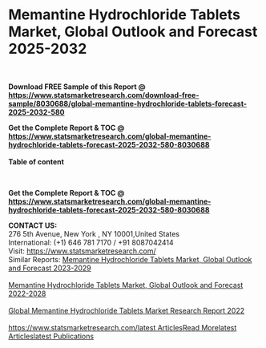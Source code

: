 <h1>Memantine Hydrochloride Tablets Market, Global Outlook and Forecast 2025-2032</h1><br/><p><strong>Download FREE Sample of this Report @ <a href="https://www.statsmarketresearch.com/download-free-sample/8030688/global-memantine-hydrochloride-tablets-forecast-2025-2032-580">https://www.statsmarketresearch.com/download-free-sample/8030688/global-memantine-hydrochloride-tablets-forecast-2025-2032-580</a></strong></p><div><b>Get the Complete Report & TOC @ <a href="https://www.statsmarketresearch.com/global-memantine-hydrochloride-tablets-forecast-2025-2032-580-8030688">https://www.statsmarketresearch.com/global-memantine-hydrochloride-tablets-forecast-2025-2032-580-8030688</a></b></div><br><b>Table of content</b><p><br><div><b>Get the Complete Report & TOC @ <a href="https://www.statsmarketresearch.com/global-memantine-hydrochloride-tablets-forecast-2025-2032-580-8030688">https://www.statsmarketresearch.com/global-memantine-hydrochloride-tablets-forecast-2025-2032-580-8030688</a></b></div></p> <b>CONTACT US:</b><br>276 5th Avenue, New York , NY 10001,United States<br>International: (+1) 646 781 7170 / +91 8087042414<br>Visit: <a href="https://www.statsmarketresearch.com/">https://www.statsmarketresearch.com/</a><br>Similar Reports: <a href="https://www.statsmarketresearch.com/global-memantine-hydrochloride-tablets-forecast-2025-2032-580-8030688">Memantine Hydrochloride Tablets Market, Global Outlook and Forecast 2023-2029</a><br/><br/><a href="https://www.statsmarketresearch.com/global-memantine-hydrochloride-tablets-forecast-2025-2032-580-8030688">Memantine Hydrochloride Tablets Market, Global Outlook and Forecast 2022-2028</a><br/><br/><a href="https://www.statsmarketresearch.com/global-memantine-hydrochloride-tablets-forecast-2025-2032-580-8030688">Global Memantine Hydrochloride Tablets Market Research Report 2022</a><br/><br/><a href="https://gyeongbokgung.com">https://www.statsmarketresearch.com/</a><a href="https://hallyeomaritime.com">latest Articles</a><a href="https://jingwansa.com">Read More</a><a href=https://nguoiviet.jp/">latest Articles</a><a href="https://www.intelmarketresearch.com/">latest Publications</a>